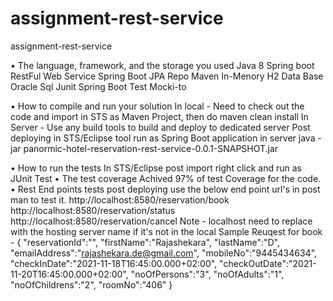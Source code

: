 # assignment-rest-service
 assignment-rest-service

• The language, framework, and the storage you used
  Java 8
  Spring boot
  RestFul Web Service
  Spring Boot JPA Repo
  Maven
  In-Menory H2 Data Base
  Oracle Sql
  Junit
  Spring Boot Test
  Mocki-to

• How to compile and run your solution
  In local -
    Need to check out the code and import in STS as Maven Project, then do maven clean install
  In Server -
    Use any build tools to build and deploy to dedicated server 
    Post deploying in STS/Eclipse tool run as Spring Boot application 
    in server java -jar panormic-hotel-reservation-rest-service-0.0.1-SNAPSHOT.jar
   
• How to run the tests
  In STS/Eclipse post import right click and run as JUnit Test
• The test coverage
  Achived 97% of test Coverage for the code.
• Rest End points tests
post deploying use the below end point url's in post man to test it.
  http://localhost:8580/reservation/book
  http://localhost:8580/reservation/status
  http://localhost:8580/reservation/cancel
  Note - localhost need to replace with the hosting server name if it's not in the local
  Sample Reuqest for book -
  {
    "reservationId":"",
    "firstName":"Rajashekara",
    "lastName":"D",
    "emailAddress":"rajashekara.de@gmail.com",
    "mobileNo":"9445434634",
    "checkInDate":"2021-11-18T16:45:00.000+02:00",
    "checkOutDate":"2021-11-20T16:45:00.000+02:00",
    "noOfPersons":"3",
    "noOfAdults":"1",
    "noOfChildrens":"2",
    "roomNo":"406"
  }


